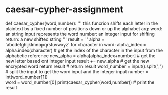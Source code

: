 # caesar-cypher-assignment
def caesar_cypher(word,number):
    ''' this funcrion shifts each letter in the plaintext by a fixed number of positions down or up the alphabet
    arg:
        word: an string input represents the word
        number: an integer input for shifting 
    return:
        a new shifted string
    '''
    result = ''
    alpha = 'abcdefghijklmnopqrstuvwxyz'
    for character in word:
        alpha_index = alpha.index(character)   # get the index of the character in the input from the alphabetic reference 
        new_alpha = alpha[alpha_index+number]  # get the new letter based ont integer input 
        result += new_alpha                    # get the new encrypted word
    return result                              # return result
word_number = input().split(', ')              # split the input to get the word input and the integer input
number = int(word_number[1])                   
word = word_number[0]
print(caesar_cypher(word,number))              # print the result
